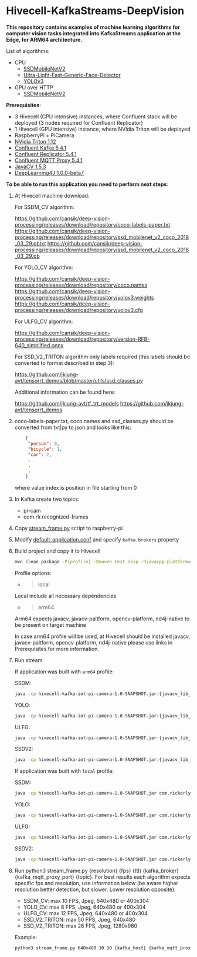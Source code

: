# Hivecell-KafkaStreams-DeepVision
**This repository contains examples of machine learning algorithms for computer vision tasks integrated into KafkaStreams application at the Edge, for ARM64 architecture.**

List of algorithms:
 - CPU
     - [SSDMobileNetV2](src/main/java/com/rickerlyman/iot/camera/infrastructure/vision/opencv/SSDMobileDetectionNetwork.java) 
     - [Ultra-Light-Fast-Generic-Face-Detector](src/main/java/com/rickerlyman/iot/camera/infrastructure/vision/opencv/ULFGFaceDetectionNetwork.java) 
     - [YOLOv3](src/main/java/com/rickerlyman/iot/camera/infrastructure/vision/opencv/YOLODetectionNetwork.java) 
 - GPU over HTTP
     - [SSDMobileNetV2](src/main/java/com/rickerlyman/iot/camera/infrastructure/vision/triton/SSDV2DetectionNetwork.java) 

**Prerequisites**:
 - 3 Hivecell (CPU intensive) instances, where Confluent stack will be deployed (3 nodes required for Confluent Replicator)
 - 1 Hivecell (GPU intensive) instance, where NVidia Triton will be deployed
 - RaspberryPi + PiCamera
 - [NVidia Triton 1.12](https://docs.nvidia.com/deeplearning/triton-inference-server/archives/triton_inference_server_1120/triton-inference-server-guide/docs/index.html)
 - [Confluent Kafka 5.4.1](https://docs.confluent.io/5.4.1/installation/installing_cp/index.html?_ga=2.188498408.1568361680.1592296905-895316610.1590138623)
 - [Confluent Replicator 5.4.1](https://docs.confluent.io/5.4.1/connect/kafka-connect-replicator/index.html)
 - [Confluent MQTT Proxy 5.4.1](https://docs.confluent.io/5.4.1/kafka-mqtt/index.html)
 - [JavaCV 1.5.3](https://github.com/bytedeco/javacv/releases/download/1.5.3/javacv-platform-1.5.3-bin.zip)
 - [DeepLearning4J 1.0.0-beta7](https://deeplearning4j.konduit.ai/getting-started/build-from-source) 
 
**To be able to run this application you need to perform next steps**:

1. At Hivecell machine download:

    For SSDM_CV algorithm:
    
    <https://github.com/cansik/deep-vision-processing/releases/download/repository/coco-labels-paper.txt>
    <https://github.com/cansik/deep-vision-processing/releases/download/repository/ssd_mobilenet_v2_coco_2018_03_29.pbtxt>
    <https://github.com/cansik/deep-vision-processing/releases/download/repository/ssd_mobilenet_v2_coco_2018_03_29.pb>
    
    For YOLO_CV algorithm:
    
    <https://github.com/cansik/deep-vision-processing/releases/download/repository/coco.names>
    <https://github.com/cansik/deep-vision-processing/releases/download/repository/yolov3.weights>
    <https://github.com/cansik/deep-vision-processing/releases/download/repository/yolov3.cfg>
    
    For ULFG_CV algorithm:
    
    <https://github.com/cansik/deep-vision-processing/releases/download/repository/version-RFB-640_simplified.onnx>
    
    For SSD_V2_TRITON algorithm only labels required (this labels should be converted to format described in step 3):
    
    <https://github.com/jkjung-avt/tensorrt_demos/blob/master/utils/ssd_classes.py> 
    
    Additional information can be found here:
    
    <https://github.com/jkjung-avt/tf_trt_models> 
    <https://github.com/jkjung-avt/tensorrt_demos>

2. coco-labels-paper.txt, coco.names and ssd_classes.py should be converted from txt|py to json and looks like this:
    ```json
        {
         "person": 0,
         "bicycle": 1,
         "car": 2,
         .
         .
         .
        }
    ```
    where value index is position in file starting from 0

3. In Kafka create two topics:
    - pi-cam
    - com.rlr.recognized-frames

4. Copy [stream_frame.py](src/main/python/stream_frame.py) script to raspberry-pi

5. Modify [default-application.conf](src/main/resources/default-application.conf) and specify `kafka.brokers` property

6. Build project and copy it to Hivecell
    ```bash 
    mvn clean package -P{profile} -Dmaven.test.skip -Djavacpp.platform=linux-arm64
    ``` 
    Profile options:
    - >local
    
   Local include all necessary dependencies
    - >arm64
   
   Arm64 expects javacv, javacv-paltform, opencv-platform, nd4j-native to be present on target machine 
    
    In case arm64 profile will be used, at Hivecell should be installed javacv, javacv-paltform, opencv-platform, nd4j-native
    please use links in Prerequisites for more information.

7. Run stream
    
    If application was built with `arm64` profile:
    
    SSDM:
    ```bash
    java -cp hivecell-kafka-iot-pi-camera-1.0-SNAPSHOT.jar:{javacv_lib_path}/* com.rickerlyman.iot.camera.Driver SSDM_CV ssdm/ssd_mobilenet_v2_coco_2018_03_29.pbtxt ssdm/ssd_mobilenet_v2_coco_2018_03_29.pb ssdm/coco-labels-paper.json
   ```
    YOLO: 
    ```bash
    java -cp hivecell-kafka-iot-pi-camera-1.0-SNAPSHOT.jar:{javacv_lib_path}/* com.rickerlyman.iot.camera.Driver YOLO_CV yolo3/yolov3.cfg yolo3/yolov3.weights yolo3/coco.names.json
   ```
    ULFG: 
    ```bash
    java -cp hivecell-kafka-iot-pi-camera-1.0-SNAPSHOT.jar:{javacv_lib_path}/* com.rickerlyman.iot.camera.Driver ULFG_CV ulfg/version-RFB-640_simplified.onnx
   ```
    SSDV2: 
    ```bash
    java -cp hivecell-kafka-iot-pi-camera-1.0-SNAPSHOT.jar:{javacv_lib_path}/* com.rickerlyman.iot.camera.Driver SSD_V2_TRITON ssd_triton/labels.json
   ```
    
    If application was built with `local` profile:
    
    SSDM: 
    ```bash
    java -cp hivecell-kafka-iot-pi-camera-1.0-SNAPSHOT.jar com.rickerlyman.iot.camera.Driver SSDM_CV ssdm/ssd_mobilenet_v2_coco_2018_03_29.pbtxt ssdm/ssd_mobilenet_v2_coco_2018_03_29.pb ssdm/coco-labels-paper.json
   ```
    YOLO: 
    ```bash
    java -cp hivecell-kafka-iot-pi-camera-1.0-SNAPSHOT.jar com.rickerlyman.iot.camera.Driver YOLO_CV yolo3/yolov3.cfg yolo3/yolov3.weights yolo3/coco.names.json
   ```
    ULFG: 
    ```bash
    java -cp hivecell-kafka-iot-pi-camera-1.0-SNAPSHOT.jar com.rickerlyman.iot.camera.Driver ULFG_CV ulfg/version-RFB-640_simplified.onnx
   ```
    SSDV2: 
    ```bash
    java -cp hivecell-kafka-iot-pi-camera-1.0-SNAPSHOT.jar com.rickerlyman.iot.camera.Driver SSD_V2_TRITON ssd_triton/labels.json
   ```

8. Run python3 stream_frame.py {resolution} {fps} {ttl} {kafka_broker} {kafka_mqtt_proxy_port} {topic}.
For best results each algorithm expects specific fps and resolution, use information below (be aware higher resolution better detection, but slower. Lower resolution opposite):
    - SSDM_CV: max 10 FPS, Jpeg, 640x480 or 400x304
    - YOLO_CV: max 8 FPS, Jpeg, 640x480 or 400x304
    - ULFG_CV: max 12 FPS, Jpeg, 640x480 or 400x304
    - SSD_V2_TRITON: max 50 FPS, Jpeg, 640x480
    - SSD_V2_TRITON: max 26 FPS, Jpeg, 1280x960
    
    Example: 
    ```bash 
    python3 stream_frame.py 640x480 30 30 {kafka_host} {kafka_mqtt_proxy_port} pi-cam
   ```